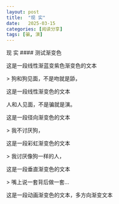 ```yaml
---
layout: post
title:  "现 实"
date:   2025-03-15
categories: [阅读分享]
tags: [骗, 演]  
---
```


现 实 #### 测试渐变色
<p class="blue-gradient-text">这是一段线性渐蓝变紫色渐变色的文本</p>
> 狗和狗见面，不是吻就是舔，
<p class="linear-gradient-text">这是一段线性渐变色的文本</p
> 人和人见面，不是骗就是演。
<p class="radial-gradient-text">这是一段径向渐变色的文本</p>
> 我不讨厌狗，
<p class="rainbow-text">这是一段彩虹渐变色的文本</p>
> 我讨厌像狗一样的人，
<p class="vertical-gradient-text">这是一段垂直渐变色的文本</p>
> 嘴上说一套背后做一套…
<p class="multi-gradient-text">这是一段动画渐变色的文本，多方向渐变文本</p>
